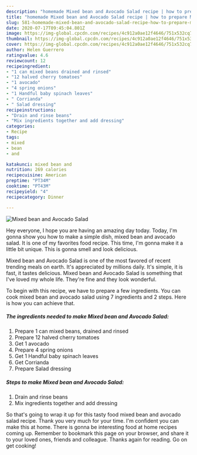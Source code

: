 ```yaml
---
description: "homemade Mixed bean and Avocado Salad recipe | how to prepare Mixed bean and Avocado Salad"
title: "homemade Mixed bean and Avocado Salad recipe | how to prepare Mixed bean and Avocado Salad"
slug: 581-homemade-mixed-bean-and-avocado-salad-recipe-how-to-prepare-mixed-bean-and-avocado-salad
date: 2020-07-17T09:45:04.801Z
image: https://img-global.cpcdn.com/recipes/4c912a0ae12f4646/751x532cq70/mixed-bean-and-avocado-salad-recipe-main-photo.jpg
thumbnail: https://img-global.cpcdn.com/recipes/4c912a0ae12f4646/751x532cq70/mixed-bean-and-avocado-salad-recipe-main-photo.jpg
cover: https://img-global.cpcdn.com/recipes/4c912a0ae12f4646/751x532cq70/mixed-bean-and-avocado-salad-recipe-main-photo.jpg
author: Helen Guerrero
ratingvalue: 4.6
reviewcount: 12
recipeingredient:
- "1 can mixed beans drained and rinsed"
- "12 halved cherry tomatoes"
- "1 avocado"
- "4 spring onions"
- "1 Handful baby spinach leaves"
- " Corrianda"
- " Salad dressing"
recipeinstructions:
- "Drain and rinse beans"
- "Mix ingredients together and add dressing"
categories:
- Recipe
tags:
- mixed
- bean
- and

katakunci: mixed bean and 
nutrition: 269 calories
recipecuisine: American
preptime: "PT34M"
cooktime: "PT43M"
recipeyield: "4"
recipecategory: Dinner

---
```



![Mixed bean and Avocado Salad](https://img-global.cpcdn.com/recipes/4c912a0ae12f4646/751x532cq70/mixed-bean-and-avocado-salad-recipe-main-photo.jpg)

Hey everyone, I hope you are having an amazing day today. Today, I'm gonna show you how to make a simple dish, mixed bean and avocado salad. It is one of my favorites food recipe. This time, I'm gonna make it a little bit unique. This is gonna smell and look delicious.

Mixed bean and Avocado Salad is one of the most favored of recent trending meals on earth. It's appreciated by millions daily. It's simple, it is fast, it tastes delicious. Mixed bean and Avocado Salad is something that I've loved my whole life. They're fine and they look wonderful.




To begin with this recipe, we have to prepare a few ingredients. You can cook mixed bean and avocado salad using 7 ingredients and 2 steps. Here is how you can achieve that.

<!--inarticleads1-->

##### The ingredients needed to make Mixed bean and Avocado Salad:

1. Prepare 1 can mixed beans, drained and rinsed
1. Prepare 12 halved cherry tomatoes
1. Get 1 avocado
1. Prepare 4 spring onions
1. Get 1 Handful baby spinach leaves
1. Get  Corrianda
1. Prepare  Salad dressing




<!--inarticleads2-->

##### Steps to make Mixed bean and Avocado Salad:

1. Drain and rinse beans
1. Mix ingredients together and add dressing




So that's going to wrap it up for this tasty food mixed bean and avocado salad recipe. Thank you very much for your time. I'm confident you can make this at home. There is gonna be interesting food at home recipes coming up. Remember to bookmark this page on your browser, and share it to your loved ones, friends and colleague. Thanks again for reading. Go on get cooking!
